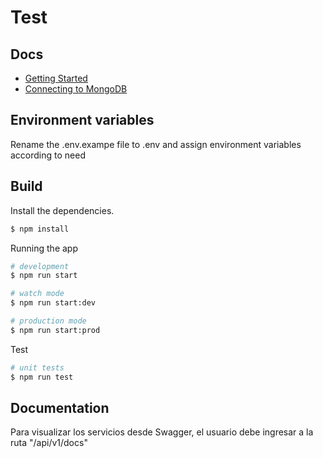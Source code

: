 # Test

## Docs

* [Getting Started](./docs/guide.md)
* [Connecting to MongoDB](./docs/docker.md)

## Environment variables

Rename the .env.exampe file to .env and assign environment variables according to need

## Build

Install the dependencies.

```bash
$ npm install
```

Running the app

```bash
# development
$ npm run start

# watch mode
$ npm run start:dev

# production mode
$ npm run start:prod
```

Test

```bash
# unit tests
$ npm run test
```

## Documentation

Para visualizar los servicios desde Swagger, el usuario debe ingresar a la ruta "/api/v1/docs"
